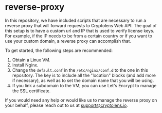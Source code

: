 # reverse-proxy

In this repository, we have included scripts that are necessary to run a reverse proxy that will forward requests to Cryptolens Web API. The goal of this setup is to have a custom url and IP that is used to verify license keys. For example, if the IP needs to be from a certain country or if you want to use your custom domain, a reverse proxy can accomplish that.

To get started, the following steps are recommended:
1. Obtain a Linux VM.
2. Install Nginx.
3. Change the `default.conf` in the `/etc/nginx/conf.d` to the one in this repository. The key is to include all the "location" blocks (and add more if necessary), as well as to set the domain name that you will be using.
4. If you link a subdomain to the VM, you can use Let's Encrypt to manage the SSL certificate.

If you would need any help or would like us to manage the reverse proxy on your behalf, please reach out to us at support@cryptolens.io.
